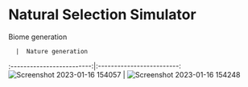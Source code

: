 # Natural Selection Simulator

Biome generation

      |  Nature generation  
:-------------------------:|:-------------------------:
![Screenshot 2023-01-16 154057](https://user-images.githubusercontent.com/65002959/212764324-562760d7-455e-4682-90d5-8c65642d81b5.png) | ![Screenshot 2023-01-16 154248](https://user-images.githubusercontent.com/65002959/212764329-b3229191-ad5d-4ce1-81e7-560ea58136c2.png)
